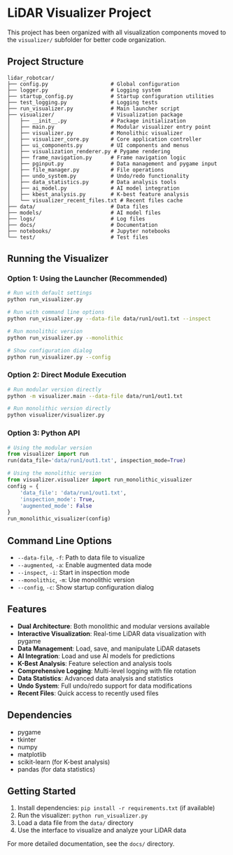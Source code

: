 # LiDAR Visualizer Project

This project has been organized with all visualization components moved to the `visualizer/` subfolder for better code organization.

## Project Structure

```
lidar_robotcar/
├── config.py                    # Global configuration
├── logger.py                    # Logging system
├── startup_config.py            # Startup configuration utilities
├── test_logging.py              # Logging tests
├── run_visualizer.py            # Main launcher script
├── visualizer/                  # Visualization package
│   ├── __init__.py              # Package initialization
│   ├── main.py                  # Modular visualizer entry point
│   ├── visualizer.py            # Monolithic visualizer
│   ├── visualizer_core.py       # Core application controller
│   ├── ui_components.py         # UI components and menus
│   ├── visualization_renderer.py # Pygame rendering
│   ├── frame_navigation.py      # Frame navigation logic
│   ├── pginput.py               # Data management and pygame input
│   ├── file_manager.py          # File operations
│   ├── undo_system.py           # Undo/redo functionality
│   ├── data_statistics.py       # Data analysis tools
│   ├── ai_model.py              # AI model integration
│   ├── kbest_analysis.py        # K-best feature analysis
│   └── visualizer_recent_files.txt # Recent files cache
├── data/                        # Data files
├── models/                      # AI model files
├── logs/                        # Log files
├── docs/                        # Documentation
├── notebooks/                   # Jupyter notebooks
└── test/                        # Test files
```

## Running the Visualizer

### Option 1: Using the Launcher (Recommended)
```bash
# Run with default settings
python run_visualizer.py

# Run with command line options
python run_visualizer.py --data-file data/run1/out1.txt --inspect

# Run monolithic version
python run_visualizer.py --monolithic

# Show configuration dialog
python run_visualizer.py --config
```

### Option 2: Direct Module Execution
```bash
# Run modular version directly
python -m visualizer.main --data-file data/run1/out1.txt

# Run monolithic version directly
python visualizer/visualizer.py
```

### Option 3: Python API
```python
# Using the modular version
from visualizer import run
run(data_file='data/run1/out1.txt', inspection_mode=True)

# Using the monolithic version
from visualizer.visualizer import run_monolithic_visualizer
config = {
    'data_file': 'data/run1/out1.txt',
    'inspection_mode': True,
    'augmented_mode': False
}
run_monolithic_visualizer(config)
```

## Command Line Options

- `--data-file`, `-f`: Path to data file to visualize
- `--augmented`, `-a`: Enable augmented data mode
- `--inspect`, `-i`: Start in inspection mode
- `--monolithic`, `-m`: Use monolithic version
- `--config`, `-c`: Show startup configuration dialog

## Features

- **Dual Architecture**: Both monolithic and modular versions available
- **Interactive Visualization**: Real-time LiDAR data visualization with pygame
- **Data Management**: Load, save, and manipulate LiDAR datasets
- **AI Integration**: Load and use AI models for predictions
- **K-Best Analysis**: Feature selection and analysis tools
- **Comprehensive Logging**: Multi-level logging with file rotation
- **Data Statistics**: Advanced data analysis and statistics
- **Undo System**: Full undo/redo support for data modifications
- **Recent Files**: Quick access to recently used files

## Dependencies

- pygame
- tkinter
- numpy
- matplotlib
- scikit-learn (for K-best analysis)
- pandas (for data statistics)

## Getting Started

1. Install dependencies: `pip install -r requirements.txt` (if available)
2. Run the visualizer: `python run_visualizer.py`
3. Load a data file from the `data/` directory
4. Use the interface to visualize and analyze your LiDAR data

For more detailed documentation, see the `docs/` directory.
